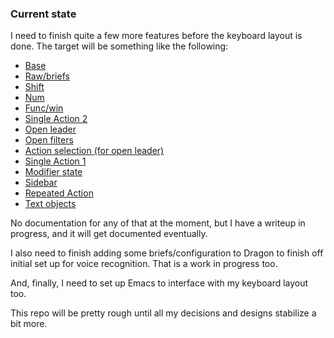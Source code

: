 ### Current state

I need to finish quite a few more features before the keyboard layout is done. The target will be something like the following:

* [Base](http://www.keyboard-layout-editor.com/##@@_a:7%3B&=Tab&=b&=y&=o&=u&='&_x:3%3B&=k&=d&=c&=l&=p&_c=%23f4dc9c%3B&=q%3B&@_c=%23cccccc%3B&=Enter&=h&=i&=e&=a&=.&_x:3%3B&=m&=t&=s&=r&=n&=v%3B&@_c=%23f4dc9c%3B&=Func%20%2F%2F%20Win&_c=%23cccccc%3B&=x&=%22&=%29&=,&=%28&_x:4%3B&=g&=f&=j&=z&_c=%23f4dc9c%3B&=SA2%3B&@_rx:9&ry:2&c=%23cccccc%3B&=w%3B&@_r:36&rx:6&y:1.75&x:-0.5&c=%23f4dc9c&h:1.5%3B&=SA1&_c=%23cccccc&h:1.5%3B&=Space&_c=%23f4dc9c&h:1.5%3B&=RA%20Lock%3B&@_r:-36&rx:9&y:1.75&x:-2.5&h:1.5%3B&=Num&_c=%23cccccc&h:1.5%3B&=Backspace&_c=%23f4dc9c&h:1.5%3B&=Shift)
* [Raw/briefs](http://www.keyboard-layout-editor.com/##@@_a:7%3B&=&_c=%23e2dbca%3B&=Code%20blocks&=Shortcodes&=Templates&_c=%23e26757%3B&=u&_c=%23cccccc%3B&=Unicode&_x:3%3B&=&=&=&=&=&_c=%2393c9b7%3B&=q%3B&@_c=%23cccccc%3B&=&=Temp%20seq&=Temp%20brief%202&=Temp%20brief%201&_c=%23e2dbca%3B&=Inline%20styles&_c=%23cccccc%3B&=Named%20Entities&_x:3%3B&=&=&=&=&=&=%3B&@=&=Emoji&_c=%23aeb0b0%3B&=%22&=%29&=,&=%28&_x:4&c=%23cccccc%3B&=&=&=&=&=%3B&@_rx:9&ry:2%3B&=%3B&@_r:36&rx:6&y:1.75&x:-0.5&h:1.5%3B&=&_h:1.5%3B&=&_h:1.5%3B&=%3B&@_r:-36&rx:9&y:1.75&x:-2.5&c=%23aeb0b0&h:1.5%3B&=Raw%20Num&_c=%23cccccc&h:1.5%3B&=&_c=%23aeb0b0&h:1.5%3B&=Raw%20Shift)
* [Shift](http://www.keyboard-layout-editor.com/##@@_c=%23ffb07b&a:3%3B&=%2F&%0A%0A%0A%0Ahttps%2F:%2F%2F%2F%2Fwww.w3schools.com%2F%2Fhtml%2F%2Fhtml%2F_entities.asp%0ACan%20be%20followed%20by%20space%0A%0A%0A%0A%0A%0ALogical%20and,%20HTML%20entities&_c=%23cccccc&a:7%3B&=B&=Y&=O&=U&_c=%23e2dbca%3B&=%60&_x:3&c=%23cccccc%3B&=K&=D&=C&=L&=P&=Q%3B&@_c=%23ffb07b&a:3%3B&=%23%0A%0A%0A%0A%0ACan%20be%20followed%20by%20space%0A%0A%0A%0A%0A%0APython%20comments,%20Org%20comments,%20hashtags,%20ids&_c=%23cccccc&a:7%3B&=H&=I&=E&=A&_c=%23ffb07b&a:1&fa@:0&:1&:0&:0&:0&:1&:0&:0&:0&:0&:0&:1%3B%3B&=%2F@%0A%28dot%20w%20locked%29%0A%0A%0A%0ACan%20be%20followed%20by%20space%0A%0A%0A%0A%0A%0AMentions,%20talking%20about%20%2F@'ing%20somebody,%20email%20addresses&_x:3&c=%23cccccc&a:7%3B&=M&=T&=S&=R&=N&=V%3B&@_c=%23f4dc9c%3B&=Func%20%2F%2F%20Win&_c=%23cccccc%3B&=X&_c=%23e2dbca%3B&=!&=%3F&=---&_c=%23ffb07b&a:3&f:3%3B&=%7C%0A%0A%0A%0A%0ACan%20be%20followed%20by%20space%0A%0A%0A%0A%0A%0ALogical%20or,%20Org%20tables&_x:3&c=%23cccccc&a:7%3B&=W&=G&=F&=J&=Z&_c=%23f4dc9c%3B&=SA2%3B&@_r:36&rx:6&ry:2&y:1.75&x:-0.5&c=%23ffb07b&h:1.5%3B&=%5C%0A%0A%0A%0ARegex,%20LaTeX&_c=%23e2dbca&h:1.5%3B&=%2F_&_c=%23ffb07b&h:1.5%3B&=~%0A%0A%0A%0AHome%20directory,%20approximation%3B&@_r:-36&rx:9&y:1.75&x:-2.5&c=%23f4dc9c&h:1.5%3B&=Num&_c=%23cccccc&h:1.5%3B&=Backspace&_c=%2393c9b7&h:1.5%3B&=Shift)
* [Num](http://www.keyboard-layout-editor.com/##@@_a:7%3B&=Tab&_c=%23c3b9aa%3B&=%2F%3B&=-%0A%0A%0A%0ANot%20above%205%20because%20of%20same-finger%20with%20E&=%2F:&_c=%23cccccc%3B&=9&_a:5%3B&=%0A%28matched%29%0A%0A%0A%0A%0A''&_x:3&c=%23e26757&a:7%3B&=%7B&_c=%23cccccc%3B&=8&_c=%23c3b9aa%3B&=%2F%2F%0A%0A%0A%0ANo%20alternation%20with%20consonants%2F:%20will%20always%20use%20em%20dash%20instead&=%25&=$&_c=%23e26757%3B&=%7D%3B&@_c=%23cccccc%3B&=Enter&=1&=3&=5&=7&_a:5%3B&=%0A%28dot%29%0A%0A%0A%0A%0A.&_x:3&a:7%3B&=*&=0&=6&=4&=2&_c=%23e26757%3B&=%5D%3B&@_c=%23f4dc9c%3B&=Func%20%2F%2F%20Win&_c=%23c3b9aa%3B&=%5B&_c=%23cccccc%3B&=%22&=%29&=,&=%28&_x:3&c=%23e26757%3B&=%5E&_c=%23e2dbca%3B&=+&=%2F=&_c=%23cccccc%3B&=%3C&=%3E&_c=%23f4dc9c%3B&=SA2%3B&@_y:1.75&c=%23cccccc&a:4&w:2.25&h:1.5%3B&=%5B%20%2F%2F%20%2F:%20-%20on%20left%20for%20alternation%2F%2Fless%20same-finger%20with%20consonants%3B&@_r:36&rx:6&ry:2&y:1.75&x:-0.5&c=%23f4dc9c&a:7&h:1.5%3B&=SA1&_c=%23cccccc&h:1.5%3B&=Space&_c=%23f4dc9c&h:1.5%3B&=RA%20Lock%3B&@_r:-36&rx:9&y:1.75&x:-2.5&c=%2393c9b7&h:1.5%3B&=Num&_c=%23cccccc&h:1.5%3B&=Backspace&_c=%23f4dc9c&h:1.5%3B&=Shift)
* [Func/win](http://www.keyboard-layout-editor.com/##@@_c=%23e26757&a:7%3B&=&=&_c=%23cccccc%3B&=Visually%20inspect%20%2F%2F%20hint%20select%20tabs&=Instant%20select%20tab&_c=%23fad03d%3B&=Lock%20C-u&_c=%23cccccc%3B&=Close%20tab&_x:3%3B&=Close%20desktop&=Instant%20select%20desktop&_c=%23fad03d%3B&=Lock%20C-c&_c=%23cccccc%3B&=Visually%20inspect%20%2F%2F%20hint%20select%20desktops&=Esc&=Insert%3B&@_c=%23e26757%3B&=&_c=%23fad03d%3B&=Lock%20C-h&_c=%23cccccc%3B&=Visually%20inspect%20%2F%2F%20hint%20select%20windows&=Instant%20select%20win&=Move%20win%20to%20position&=Close%20win&_x:3%3B&=F1&=F2&=F3&=F4&=F5&=F6%3B&@_c=%2393c9b7%3B&=Func%20%2F%2F%20win&_c=%23fad03d%3B&=Lock%20C-x&=Lock%20Ctrl&=Lock%20Alt&=Lock%20Sh&_c=%23cccccc%3B&=Move%20win%20to%20desktop&_x:3%3B&=F7&=F8&=F9&=F10&=F11&=F12%3B&@_r:36&rx:6&ry:2&y:1.75&x:-0.5&c=%23f4dc9c&h:1.5%3B&=Tabs&_c=%2351c0dd&h:1.5%3B&=Clear%20all%20mods%2F%2F%20layers&_h:1.5%3B&=Toggle%20key%20overlay%3B&@_r:-36&rx:9&y:1.75&x:-2.5&c=%23fad03d&h:1.5%3B&=Lock%20Num%0A%0A%0A%0ALock%20RA%20Num&_c=%23cccccc&h:1.5%3B&=Ctrl%20+%20Backspack%0A%0A%0A%0ALock%20M1&_c=%23fad03d&h:1.5%3B&=Lock%20Shift%0A%0A%0A%0ALock%20M2)
* [Single Action 2](http://www.keyboard-layout-editor.com/##@@_c=%23f4dc9c&a:7%3B&=Open%20leader&_c=%23cccccc%3B&=Fuzzy%20search%20file%20tree%2F%2Fwebsite%20menu&=Fuzzy%20search%20tabs&=Fuzzy%20search%20outline&_c=%23f4dc9c%3B&=C-u&_c=%23cccccc%3B&=&_x:3%3B&=&=&_c=%23f4dc9c%3B&=C-c&_c=%23cccccc%3B&=&_c=%23e26757%3B&=&=%3B&@_c=%23f4dc9c%3B&=Open%20filters&=C-h&_c=%23cccccc%3B&=Global%20briefs&=Spacemacs%20global%20leader&=M-x&=Global%20user%20bindings%2F%2F%20hydras&_x:3%3B&=&=Fuzzy%20search%20desktops&=Fuzzy%20search%20windows&=&_c=%23e26757%3B&=&=%3B&@_c=%23fad03d%3B&=Lock%20Func%20%2F%2F%20Win&_c=%23f4dc9c%3B&=C-x&_c=%23cccccc%3B&=Major%20mode%20briefs&=Spacemacs%20major%20mode%20leader&=M-x%20major%20mode&=Major%20mode%20user%20bindings%2F%2F%20hydras&_x:4%3B&=&=&=&_c=%23e26757%3B&=&_c=%2393c9b7%3B&=SA2%3B&@_rx:9&ry:2&c=%23cccccc%3B&=%3B&@_r:36&rx:6&y:1.75&x:-0.5&h:1.5%3B&=&_h:1.5%3B&=Hint%20select%20completion%20%2F%2F%20minibuffer&_h:1.5%3B&=%3B&@_r:-36&rx:9&y:1.75&x:-2.5&h:1.5%3B&=&_c=%23aeb0b0&h:1.5%3B&=Raw%20Backspace&_c=%23cccccc&h:1.5%3B&=)
* [Open leader](http://www.keyboard-layout-editor.com/##@@_a:7%3B&=&=&=&=&=&=&_x:3%3B&=&_c=%23f4dc9c%3B&=Directory&=Command&_c=%23ffc100%3B&=Lookup&_c=%23f4dc9c%3B&=Application&_c=%23cccccc%3B&=%3B&@_c=%2393c9b7%3B&=Open%20leader&_c=%23cccccc%3B&=&=&=&=&=&_x:3&c=%23f4dc9c%3B&=Major%20mode%20commands&=File&=Source%20file&=Regular%20file&=Notes%20file&_c=%23cccccc%3B&=%3B&@=&=&=&=&=&=&_x:4&c=%23f4dc9c%3B&=Global%20commands&=File%20in%20current%20dir&_c=%23cccccc%3B&=&_c=%23f4dc9c%3B&=Session&_c=%23cccccc%3B&=%3B&@_rx:9&ry:2&c=%23f4dc9c%3B&=Website%20(bookmark)%3B&@_r:36&rx:6&y:1.75&x:-0.5&c=%23cccccc&h:1.5%3B&=&_h:1.5%3B&=&_h:1.5%3B&=%3B&@_r:-36&rx:9&y:1.75&x:-2.5&h:1.5%3B&=&_h:1.5%3B&=&_h:1.5%3B&=)
* [Open filters](http://www.keyboard-layout-editor.com/##@@_c=%2393c9b7&a:7%3B&=Open%20filters&_c=%23cccccc%3B&=&=&=&=&=&_x:3%3B&=&_c=%23ffc100%3B&=Directory%20group&=Command%20group&_c=%23cccccc%3B&=&_c=%23ffc100%3B&=Application%20group&_c=%23cccccc%3B&=%3B&@=&=&=&=&=&=&_x:3&c=%23ffc100%3B&=Major%20mode%20command%20group&=Tag&=Source%20file%20tag&=Regular%20file%20tag&=Notes%20file%20tag&_c=%23cccccc%3B&=%3B&@=&=&=&=&=&=&_x:4&c=%23ffc100%3B&=Global%20command%20group&=File%20directories&_c=%23cccccc%3B&=&_c=%23ffc100%3B&=Session%20group&_c=%23cccccc%3B&=%3B&@_rx:9&ry:2&c=%23ffc100%3B&=Website%20group%20(bookmarks%20folder)%3B&@_r:36&rx:6&y:1.75&x:-0.5&c=%23cccccc&h:1.5%3B&=&_h:1.5%3B&=&_h:1.5%3B&=%3B&@_r:-36&rx:9&y:1.75&x:-2.5&h:1.5%3B&=&_h:1.5%3B&=&_h:1.5%3B&=)
* [Action selection (for open leader)](http://www.keyboard-layout-editor.com/##@@_a:7%3B&=&=&=&=&=&=&_x:3%3B&=&=&=&=&=&=%3B&@=&_c=%23f4dc9c%3B&=Add&=Brief%20select&=Instant%20select&=Fuzzy%20select&_c=%23cccccc%3B&=&_x:3%3B&=&=&=&=&=&=%3B&@=&=&=&=&=&=&_x:4%3B&=&=&=&=&=%3B&@_rx:9&ry:2%3B&=%3B&@_r:36&rx:6&y:1.75&x:-0.5&h:1.5%3B&=&_h:1.5%3B&=&_h:1.5%3B&=%3B&@_r:-36&rx:9&y:1.75&x:-2.5&h:1.5%3B&=&_h:1.5%3B&=&_h:1.5%3B&=)
* [Single Action 1](http://www.keyboard-layout-editor.com/##@@_a:7%3B&=&=&=&=&_c=%23f4dc9c%3B&=Sidebar&_c=%23cccccc%3B&=&_x:3%3B&=&=&=&=&=&=%3B&@=Select%20register%202&=Select%20register%201&=Copy&=Cut&=Paste%20after&=Del&_x:3%3B&=&_x:1%3B&=&=&=&=%3B&@_c=%23f4dc9c%3B&=Func%20%2F%2F%20win&_c=%23cccccc%3B&=&_c=%23f4dc9c%3B&=Ctrl&=Alt&=Sh&_c=%23cccccc%3B&=Set%20mark&_x:3%3B&=&=&=&=&=&=%3B&@_rx:9&ry:2&y:-1&x:1%3B&=%3B&@_r:36&rx:6&y:1.75&x:-0.5&h:1.5%3B&=&_h:1.5%3B&=&_c=%2393c9b7&h:1.5%3B&=SA1%3B&@_r:-36&rx:9&y:1.75&x:-2.5&c=%23cccccc&h:1.5%3B&=&_h:1.5%3B&=&_h:1.5%3B&=)
* [Modifier state](http://www.keyboard-layout-editor.com/##@@_a:7%3B&=Tab&=b&=y&=o&=u&=%27&_x:3%3B&=k&=d&=c&=l&=p&=q%3B&@=Enter&=h&=i&=e&=a&=.&_x:3%3B&=m&=t&=s&=r&=n&=v%3B&@_c=%23f4dc9c%3B&=Func%20%2F%2F%20Win&_c=%23cccccc%3B&=x&=%22&=%29&=,&=%28&_x:4%3B&=g&=f&=j&=z&_c=%23bfbad1%3B&=Literal%20leader%3B&@_rx:9&ry:2&c=%23cccccc%3B&=w%3B&@_r:36&rx:6&y:1.75&x:-0.5&c=%23f4dc9c&h:1.5%3B&=RA%20Lock&_c=%23bfbad1&h:1.5%3B&=Clear%20mods%20selected%20%2F%2F%20locked&_h:1.5%3B&=Cancel%3B&@_r:-36&rx:9&y:1.75&x:-2.5&c=%23f4dc9c&h:1.5%3B&=Shift&_c=%23bfbad1&h:1.5%3B&=Back%20one%20press&_c=%23f4dc9c&h:1.5%3B&=Num)
* [Sidebar](http://www.keyboard-layout-editor.com/##@@_a:7%3B&=&_c=%23bfbad1%3B&=Visuall%20inspect%20%2F%2F%20hint%20select%20file%20tree%2F%2Fwebsite%20menu&=Hide%20sidebar&=Visually%20inspect%20%2F%2F%20hint%20select%20outline&_c=%2393c9b7%3B&=Sidebar&_c=%23cccccc%3B&=&_x:3%3B&=&=&=&=&=&=%3B&@=&=Display%20file%20tree%2F%2Fwebsite%20menu%0A%0A%0A%0AHint&=Display%20tabs%0A%0A%0A%0AHint&=Display%20outline%0A%0A%0A%0AHint&=&=&_x:3%3B&=&_x:1%3B&=&=&=&=%3B&@=&=&=&=&=&=&_x:3%3B&=&=&=&=&=&=%3B&@_rx:9&ry:2&y:-1&x:1%3B&=%3B&@_r:36&rx:6&y:1.75&x:-0.5&c=%23bfbad1&h:1.5%3B&=Focus%20sidebar&_h:1.5%3B&=Focus%20main&_h:1.5%3B&=Cancel%3B&@_r:-36&rx:9&y:1.75&x:-2.5&c=%23cccccc&h:1.5%3B&=&_h:1.5%3B&=&_h:1.5%3B&=)
* [Repeated Action](http://www.keyboard-layout-editor.com/##@@_a:7%3B&=Tab&=Undo&=Repeat%20backward%20direction&=Repeat%20forward%20direction&=Redo&=&_x:3%3B&=&=&=&=&=&=%3B&@=Enter&_c=%23f4dc9c%3B&=Select&=Extend&_x:1%3B&=Reorder&_c=%23cccccc%3B&=Repeat%20change&_x:3%3B&=&_x:1%3B&=&=&=&=%3B&@_c=%23f4dc9c%3B&=Func%20%2F%2F%20Win&_c=%23cccccc%3B&=Left&=Up&=Down&=Right&=&_x:3%3B&=&=&=&=&=&_c=%23f4dc9c%3B&=SA2%3B&@_rx:9&ry:2&y:-1&x:-6%3B&=Move&_x:6&c=%23cccccc%3B&=%3B&@_r:36&rx:6&y:1.75&x:-0.5&c=%2393c9b7&h:1.5%3B&=Insert&_c=%23bfbad1&h:1.5%3B&=Append&_c=%23f4dc9c&h:1.5%3B&=SA1%3B&@_r:-36&rx:9&y:1.75&x:-2.5&h:1.5%3B&=RA%20Num&_h:1.5%3B&=M1&_h:1.5%3B&=M2)
* [Text objects](http://www.keyboard-layout-editor.com/##@@_a:7%3B&=&_c=%23f4dc9c%3B&=history%20(jumplist)&=page&=mark&=matched%20pair%20obj&=template%20%2F%2F%20shortcode&_x:3&c=%23cccccc%3B&=&=&=&=&=&=%3B&@=&_c=%23f4dc9c%3B&=paragraph&=line&=sentence&=word&=section&_x:3&c=%23cccccc%3B&=&_x:1%3B&=&=&=&=%3B&@=&=&_x:1%3B&=end%20vs.%20beginning&=whole%20vs.%20from%20cursor&_c=%23f4dc9c%3B&=WORD&_x:3&c=%23cccccc%3B&=&=&=&=&=&=%3B&@_rx:9&ry:2&y:-1&x:1%3B&=%3B&@_x:-7%3B&=inner%20vs.%20all%3B&@_r:36&rx:6&y:1.75&x:-0.5&h:1.5%3B&=forward%20vs.%20backward&_h:1.5%3B&=jump&_c=%23bfbad1&h:1.5%3B&=Cancel%3B&@_r:-36&rx:9&y:1.75&x:-2.5&c=%23cccccc&h:1.5%3B&=&_h:1.5%3B&=&_h:1.5%3B&=)

No documentation for any of that at the moment, but I have a writeup in progress, and it will get documented eventually.

I also need to finish adding some briefs/configuration to Dragon to finish off initial set up for voice recognition. That is a work in progress too.

And, finally, I need to set up Emacs to interface with my keyboard layout too.

This repo will be pretty rough until all my decisions and designs stabilize a bit more.
